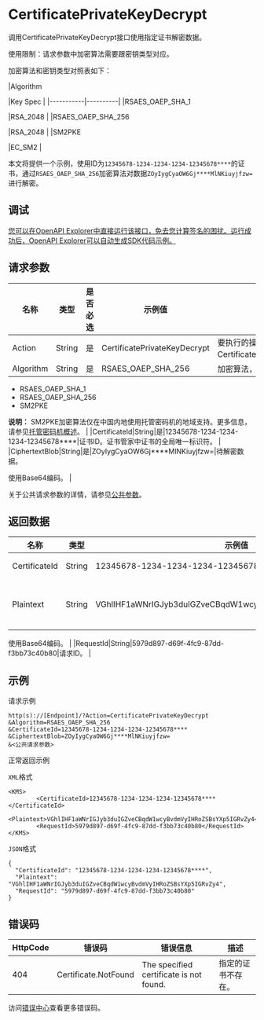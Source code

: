 # CertificatePrivateKeyDecrypt

调用CertificatePrivateKeyDecrypt接口使用指定证书解密数据。

使用限制：请求参数中加密算法需要跟密钥类型对应。

加密算法和密钥类型对照表如下：

|Algorithm

|Key Spec |
|-----------|----------|
|RSAES\_OAEP\_SHA\_1

|RSA\_2048 |
|RSAES\_OAEP\_SHA\_256

|RSA\_2048 |
|SM2PKE

|EC\_SM2 |

本文将提供一个示例，使用ID为`12345678-1234-1234-1234-12345678****`的证书，通过`RSAES_OAEP_SHA_256`加密算法对数据`ZOyIygCyaOW6Gj****MlNKiuyjfzw=`进行解密。

## 调试

[您可以在OpenAPI Explorer中直接运行该接口，免去您计算签名的困扰。运行成功后，OpenAPI Explorer可以自动生成SDK代码示例。](https://api.aliyun.com/#product=Kms&api=CertificatePrivateKeyDecrypt&type=RPC&version=2016-01-20)

## 请求参数

|名称|类型|是否必选|示例值|描述|
|--|--|----|---|--|
|Action|String|是|CertificatePrivateKeyDecrypt|要执行的操作，取值：CertificatePrivateKeyDecrypt。 |
|Algorithm|String|是|RSAES\_OAEP\_SHA\_256|加密算法，取值：

 -   RSAES\_OAEP\_SHA\_1
-   RSAES\_OAEP\_SHA\_256
-   SM2PKE

**说明：** SM2PKE加密算法仅在中国内地使用托管密码机的地域支持。更多信息，请参见[托管密码机概述](~~125803~~)。 |
|CertificateId|String|是|12345678-1234-1234-1234-12345678\*\*\*\*|证书ID。证书管家中证书的全局唯一标识符。 |
|CiphertextBlob|String|是|ZOyIygCyaOW6Gj\*\*\*\*MlNKiuyjfzw=|待解密数据。

 使用Base64编码。 |

关于公共请求参数的详情，请参见[公共参数](~~69007~~)。

## 返回数据

|名称|类型|示例值|描述|
|--|--|---|--|
|CertificateId|String|12345678-1234-1234-1234-12345678\*\*\*\*|证书ID。 |
|Plaintext|String|VGhlIHF1aWNrIGJyb3duIGZveCBqdW1wcyBvdmVyIHRoZSBsYXp5IGRvZy4|解密后的数据。

 使用Base64编码。 |
|RequestId|String|5979d897-d69f-4fc9-87dd-f3bb73c40b80|请求ID。 |

## 示例

请求示例

```
http(s)://[Endpoint]/?Action=CertificatePrivateKeyDecrypt
&Algorithm=RSAES_OAEP_SHA_256
&CertificateId=12345678-1234-1234-1234-12345678****
&CiphertextBlob=ZOyIygCyaOW6Gj****MlNKiuyjfzw=
&<公共请求参数>
```

正常返回示例

`XML`格式

```
<KMS>
        <CertificateId>12345678-1234-1234-1234-12345678****</CertificateId>
        <Plaintext>VGhlIHF1aWNrIGJyb3duIGZveCBqdW1wcyBvdmVyIHRoZSBsYXp5IGRvZy4</Plaintext>
        <RequestId>5979d897-d69f-4fc9-87dd-f3bb73c40b80</RequestId>
</KMS>
```

`JSON`格式

```
{
  "CertificateId": "12345678-1234-1234-1234-12345678****",
  "Plaintext": "VGhlIHF1aWNrIGJyb3duIGZveCBqdW1wcyBvdmVyIHRoZSBsYXp5IGRvZy4",
  "RequestId": "5979d897-d69f-4fc9-87dd-f3bb73c40b80"
}
```

## 错误码

|HttpCode|错误码|错误信息|描述|
|--------|---|----|--|
|404|Certificate.NotFound|The specified certificate is not found.|指定的证书不存在。|

访问[错误中心](https://error-center.alibabacloud.com/status/product/Kms)查看更多错误码。

